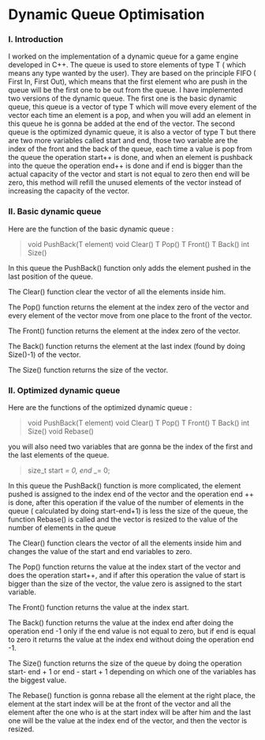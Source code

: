 # Dynamic Queue Optimisation

### I. Introduction

I worked on the implementation of a dynamic queue for a game engine developed in C++. The queue is used to store elements of type T ( which means any type wanted by the user). They are based on the principle FIFO ( First In, First Out), which means that the first element who are push in the queue will be the first one to be out from the queue.
I have implemented two versions of the dynamic queue. The first one is the basic dynamic queue, this queue is a vector of type T which will move every element of the vector each time an element is a pop, and when you will add an element in this queue he is gonna be added at the end of the vector. The second queue is the optimized dynamic queue, it is also a vector of type T but there are two more variables called start and end, those two variable are the index of the front and the back of the queue, each time a value is pop from the queue the operation start++ is done, and when an element is pushback into the queue the operation end++ is done and if end is bigger than the actual capacity of the vector and start is not equal to zero then end will be zero, this method will refill the unused elements of the vector instead of increasing the capacity of the vector.



### II. Basic dynamic queue



Here are the function of the basic dynamic queue :

>void PushBack(T element)
>void Clear()
>T Pop()
>T Front()
>T Back()
>int Size()
                    
In this queue the PushBack() function only adds the element pushed in the last position of the queue.

The Clear() function clear the vector of all the elements inside him.

The Pop() function returns the element at the index zero of the vector and every element of the vector move from one place to the front of the vector.

The Front() function returns the element at the index zero of the vector.

The Back() function returns the element at the last index (found by doing Size()-1) of the vector.

The Size() function returns the size of the vector.



### II. Optimized dynamic queue



Here are the functions of the optimized dynamic queue :

>void PushBack(T element)
>void Clear()
>T Pop()
>T Front()
>T Back()
>int Size()
>void Rebase()
                    
you will also need two variables that are gonna be the index of the first and the last elements of the queue.

>size_t start _= 0, end_ _= 0;
                    

In this queue the PushBack() function is more complicated, the element pushed is assigned to the index end of the vector and the operation end ++ is done, after this operation if the value of the number of elements in the queue ( calculated by doing start-end+1) is less the size of the queue, the function Rebase() is called and the vector is resized to the value of the number of elements in the queue

The Clear() function clears the vector of all the elements inside him and changes the value of the start and end variables to zero.

The Pop() function returns the value at the index start of the vector and does the operation start++, and if after this operation the value of start is bigger than the size of the vector, the value zero is assigned to the start variable.

The Front() function returns the value at the index start.

The Back() function returns the value at the index end after doing the operation end -1 only if the end value is not equal to zero, but if end is equal to zero it returns the value at the index end without doing the operation end -1.

The Size() function returns the size of the queue by doing the operation start- end + 1
or end - start + 1 depending on which one of the variables has the biggest value.

The Rebase() function is gonna rebase all the element at the right place, the element at the start index will be at the front of the vector and all the element after the one who is at the start index will be after him and the last one will be the value at the index end of the vector, and then the vector is resized.

